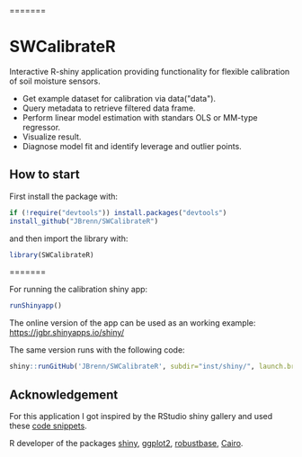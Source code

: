 
=======
# SWCalibrateR

Interactive R-shiny application providing functionality for flexible calibration of soil moisture sensors.
* Get example dataset for calibration via data("data").
* Query metadata to retrieve filtered data frame.
* Perform linear model estimation with standars OLS or MM-type regressor.
* Visualize result.
* Diagnose model fit and identify leverage and outlier points. 

## How to start

First install the package with:

```R
if (!require("devtools")) install.packages("devtools")
install_github("JBrenn/SWCalibrateR")
```

and then import the library with:

```R
library(SWCalibrateR)
```

=======

For running the calibration shiny app:

```R
runShinyapp()
```

The online version of the app can be used as an working example:
https://jgbr.shinyapps.io/shiny/

The same version runs with the following code:
```R
shiny::runGitHub('JBrenn/SWCalibrateR', subdir="inst/shiny/", launch.browser = TRUE)
```
## Acknowledgement

For this application I got inspired by the RStudio shiny gallery and used these [code snippets](http://shiny.rstudio.com/gallery/plot-interaction-exclude.html).

R developer of the packages [shiny](https://shiny.rstudio.com), [ggplot2](https://ggplot2.tidyverse.org), [robustbase](https://cran.r-project.org/web/packages/robustbase/index.html), [Cairo](https://cran.r-project.org/web/packages/Cairo/index.html).


